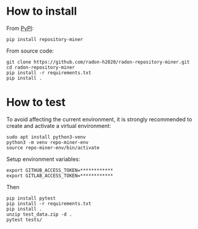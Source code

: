 # How to install

From [PyPI](https://pypi.org/project/repository-miner/):

```pip install repository-miner```

From source code:

```text
git clone https://github.com/radon-h2020/radon-repository-miner.git
cd radon-repository-miner
pip install -r requirements.txt
pip install .
```

# How to test

To avoid affecting the current environment, it is strongly recommended to create and activate a virtual environment:

```text
sudo apt install python3-venv
python3 -m venv repo-miner-env
source repo-miner-env/bin/activate
```

Setup environment variables:

```text
export GITHUB_ACCESS_TOKEN=************
export GITLAB_ACCESS_TOKEN=************
```

Then

```text
pip install pytest
pip install -r requirements.txt
pip install .
unzip test_data.zip -d .
pytest tests/
```

